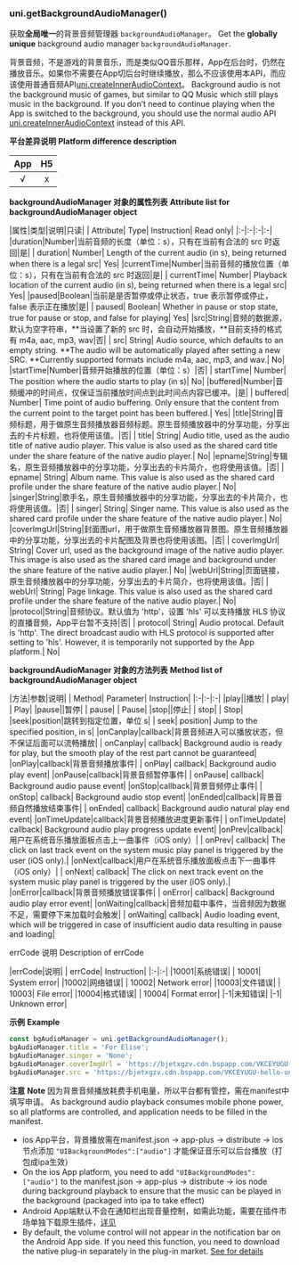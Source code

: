 ### uni.getBackgroundAudioManager()
获取**全局唯一**的背景音频管理器 ``backgroundAudioManager``。
Get the **globally unique** background audio manager `backgroundAudioManager`.

背景音频，不是游戏的背景音乐，而是类似QQ音乐那样，App在后台时，仍然在播放音乐。如果你不需要在App切后台时继续播放，那么不应该使用本API，而应该使用普通音频API[uni.createInnerAudioContext](https://uniapp.dcloud.io/api/media/audio-context)。
Background audio is not the background music of games, but similar to QQ Music which still plays music in the background. If you don’t need to continue playing when the App is switched to the background, you should use the normal audio API [uni.createInnerAudioContext](https://uniapp.dcloud.io/api/media/audio-context) instead of this API.

**平台差异说明**
**Platform difference description**

|App|H5|
|:-:|:-:|
|√|x|

**backgroundAudioManager 对象的属性列表**
**Attribute list for backgroundAudioManager object**

|属性|类型|说明|只读|
| Attribute| Type| Instruction| Read only|
|:-|:-|:-|:-|
|duration|Number|当前音频的长度（单位：s），只有在当前有合法的 src 时返回|是|
| duration| Number| Length of the current audio (in s), being returned when there is a legal src| Yes|
|currentTime|Number|当前音频的播放位置（单位：s），只有在当前有合法的 src 时返回|是|
| currentTime| Number| Playback location of the current audio (in s), being returned when there is a legal src| Yes|
|paused|Boolean|当前是是否暂停或停止状态，true 表示暂停或停止，false 表示正在播放|是|
| paused| Boolean| Whether in pause or stop state, true for pause or stop, and false for playing| Yes|
|src|String|音频的数据源，默认为空字符串，**当设置了新的 src 时，会自动开始播放，**目前支持的格式有 m4a, aac, mp3, wav|否|
| src| String| Audio source, which defaults to an empty string. \*\*The audio will be automatically played after setting a new SRC. \*\*Currently supported formats include m4a, aac, mp3, and wav.| No|
|startTime|Number|音频开始播放的位置（单位：s）|否|
| startTime| Number| The position where the audio starts to play (in s)| No|
|buffered|Number|音频缓冲的时间点，仅保证当前播放时间点到此时间点内容已缓冲。|是|
| buffered| Number| Time point of audio buffering. Only ensure that the content from the current point to the target point has been buffered.| Yes|
|title|String|音频标题，用于做原生音频播放器音频标题。原生音频播放器中的分享功能，分享出去的卡片标题，也将使用该值。|否|
| title| String| Audio title, used as the audio title of native audio player. This value is also used as the shared card title under the share feature of the native audio player.| No|
|epname|String|专辑名，原生音频播放器中的分享功能，分享出去的卡片简介，也将使用该值。|否|
| epname| String| Album name. This value is also used as the shared card profile under the share feature of the native audio player.| No|
|singer|String|歌手名，原生音频播放器中的分享功能，分享出去的卡片简介，也将使用该值。|否|
| singer| String| Singer name. This value is also used as the shared card profile under the share feature of the native audio player.| No|
|coverImgUrl|String|封面图url，用于做原生音频播放器背景图。原生音频播放器中的分享功能，分享出去的卡片配图及背景也将使用该图。|否|
| coverImgUrl| String| Cover url, used as the background image of the native audio player. This image is also used as the shared card image and background under the share feature of the native audio player.| No|
|webUrl|String|页面链接，原生音频播放器中的分享功能，分享出去的卡片简介，也将使用该值。|否|
| webUrl| String| Page linkage. This value is also used as the shared card profile under the share feature of the native audio player.| No|
|protocol|String|音频协议。默认值为 'http'，设置 'hls' 可以支持播放 HLS 协议的直播音频，App平台暂不支持|否|
| protocol| String| Audio protocal. Default is 'http'. The direct broadcast audio with HLS protocol is supported after setting to 'hls'. However, it is temporarily not supported by the App platform.| No|

**backgroundAudioManager 对象的方法列表**
**Method list of backgroundAudioManager object**

|方法|参数|说明|
| Method| Parameter| Instruction|
|:-|:-|:-|
|play||播放|
| play| | Play|
|pause||暂停|
| pause| | Pause|
|stop||停止|
| stop| | Stop|
|seek|position|跳转到指定位置，单位 s|
| seek| position| Jump to the specified position, in s|
|onCanplay|callback|背景音频进入可以播放状态，但不保证后面可以流畅播放|
| onCanplay| callback| Background audio is ready for play, but the smooth play of the rest part cannot be guaranteed|
|onPlay|callback|背景音频播放事件|
| onPlay| callback| Background audio play event|
|onPause|callback|背景音频暂停事件|
| onPause| callback| Background audio pause event|
|onStop|callback|背景音频停止事件|
| onStop| callback| Background audio stop event|
|onEnded|callback|背景音频自然播放结束事件|
| onEnded| callback| Background audio natural play end event|
|onTimeUpdate|callback|背景音频播放进度更新事件|
| onTimeUpdate| callback| Background audio play progress update event|
|onPrev|callback|用户在系统音乐播放面板点击上一曲事件（iOS only）|
| onPrev| callback| The click on last track event on the system music play panel is triggered by the user (iOS only).|
|onNext|callback|用户在系统音乐播放面板点击下一曲事件（iOS only）|
| onNext| callback| The click on next track event on the system music play panel is triggered by the user (iOS only).|
|onError|callback|背景音频播放错误事件|
| onError| callback| Background audio play error event|
|onWaiting|callback|音频加载中事件，当音频因为数据不足，需要停下来加载时会触发|
| onWaiting| callback| Audio loading event, which will be triggered in case of insufficient audio data resulting in pause and loading|

errCode 说明
Description of errCode

|errCode|说明|
| errCode| Instruction|
|:-|:-|
|10001|系统错误|
| 10001| System error|
|10002|网络错误|
| 10002| Network error|
|10003|文件错误|
| 10003| File error|
|10004|格式错误|
| 10004| Format error|
|-1|未知错误|
|-1| Unknown error|

**示例**
**Example**

```javascript
const bgAudioManager = uni.getBackgroundAudioManager();
bgAudioManager.title = 'For Elise';
bgAudioManager.singer = 'None';
bgAudioManager.coverImgUrl = 'https://bjetxgzv.cdn.bspapp.com/VKCEYUGU-uni-app-doc/7fbf26a0-4f4a-11eb-b680-7980c8a877b8.png';
bgAudioManager.src = 'https://bjetxgzv.cdn.bspapp.com/VKCEYUGU-hello-uniapp/2cc220e0-c27a-11ea-9dfb-6da8e309e0d8.mp3';
```


**注意**
**Note**
因为背景音频播放耗费手机电量，所以平台都有管控，需在manifest中填写申请。
As background audio playback consumes mobile phone power, so all platforms are controlled, and application needs to be filled in the manifest.
- ios App平台，背景播放需在manifest.json -> app-plus -> distribute -> ios 节点添加 ``"UIBackgroundModes":["audio"]`` 才能保证音乐可以后台播放（打包成ipa生效）
- On the ios App platform, you need to add `"UIBackgroundModes":["audio"]` to the manifest.json -> app-plus -> distribute -> ios node during background playback to ensure that the music can be played in the background (packaged into ipa to take effect)
- Android App端默认不会在通知栏出现音量控制，如需此功能，需要在插件市场单独下载原生插件，[详见](https://ext.dcloud.net.cn/search?q=%E9%80%9A%E7%9F%A5%E6%A0%8F+%E9%9F%B3%E4%B9%90%E6%8E%A7%E5%88%B6)
- By default, the volume control will not appear in the notification bar on the Android App side. If you need this function, you need to download the native plug-in separately in the plug-in market. [See for details](https://ext.dcloud.net.cn/search?q=%E9%80%9A%E7%9F%A5%E6%A0%8F+%E9%9F%B3%E4%B9%90%E6%8E%A7%E5%88%B6)
